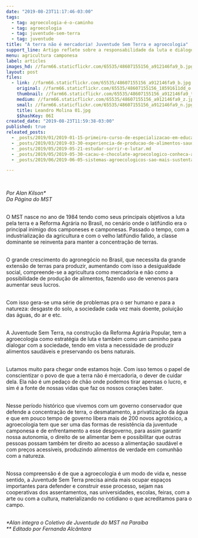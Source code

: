 ```yaml
---
date: "2019-08-23T11:17:46-03:00"
tags:
  - tag: agroecologia-é-o-caminho
  - tag: agroecologia
  - tag: juventude-sem-terra
  - tag: juventude
title: "A terra não é mercadoria! Juventude Sem Terra e agroecologia"
support_line: Artigo reflete sobre a responsabilidade da luta e diálogo com a sociedade sobre agroecologia
menu: agricultura camponesa
label: articles
images_hd: //farm66.staticflickr.com/65535/48607155156_a912146fa9_b.jpg
layout: post
files:
  - link: //farm66.staticflickr.com/65535/48607155156_a912146fa9_b.jpg
    original: //farm66.staticflickr.com/65535/48607155156_18591611dd_o.jpg
    thumbnail: //farm66.staticflickr.com/65535/48607155156_a912146fa9_t.jpg
    medium: //farm66.staticflickr.com/65535/48607155156_a912146fa9_z.jpg
    small: //farm66.staticflickr.com/65535/48607155156_a912146fa9_n.jpg
    title: Leandro Molina 01.jpg
    $$hashKey: 06I
created_date: "2019-08-23T11:59:38-03:00"
published: true
releated_posts:
  - _posts/2019/01/2019-01-15-primeiro-curso-de-especializacao-em-educacao-e-agroecologia-acontece-no-extremo-sul-da-bahia.md
  - _posts/2019/03/2019-03-30-experiencia-de-producao-de-alimentos-saudaveis-aproxima-campo-e-cidade-no-df.md
  - _posts/2019/05/2019-05-21-estudar-sorrir-e-lutar.md
  - _posts/2019/05/2019-05-30-cacau-e-chocolate-agroecologico-conheca-a-producao-que-cresce-no-norte-do-pais.md
  - _posts/2019/06/2019-06-05-sistemas-agroecologicos-sao-mais-sustentaveis-afirma-pesquisa.md

---
```

<p>&nbsp;</p>

<p><em>Por Alan Kilson*<br />
Da P&aacute;gina do MST</em><br />
&nbsp;</p>

<p>O MST nasce no ano de 1984 tendo como seus principais objetivos a luta pela terra e a Reforma Agr&aacute;ria no Brasil, no cen&aacute;rio onde o latif&uacute;ndio era o principal inimigo dos camponeses e camponesas. Passado o tempo, com a industrializa&ccedil;&atilde;o da agricultura e com o velho latif&uacute;ndio falido, a classe dominante se reinventa para manter a concentra&ccedil;&atilde;o de terras.<br />
&nbsp;</p>

<p>O grande crescimento do agroneg&oacute;cio no Brasil, que necessita da grande extens&atilde;o de terras para produzir, aumentando com isso a desigualdade social, compreende-se a agricultura como mercadoria e n&atilde;o como a possibilidade de produ&ccedil;&atilde;o de alimentos, fazendo uso de venenos para aumentar seus lucros.<br />
&nbsp;</p>

<p>Com isso gera-se uma s&eacute;rie de problemas pra o ser humano e para a natureza: desgaste do solo, a sociedade cada vez mais doente, polui&ccedil;&atilde;o das &aacute;guas, do ar e etc.<br />
&nbsp;</p>

<p>A Juventude Sem Terra, na constru&ccedil;&atilde;o da Reforma Agr&aacute;ria Popular, tem a agroecologia como estrat&eacute;gia de luta e tamb&eacute;m como um caminho para dialogar com a sociedade, tendo em vista a necessidade de produzir alimentos saud&aacute;veis e preservando os bens naturais.<br />
&nbsp;</p>

<p>Lutamos muito para chegar onde estamos hoje. Com isso temos o papel de conscientizar o povo de que a terra n&atilde;o &eacute; mercadoria,&nbsp;o dever de cuidar dela. Ela n&atilde;o &eacute; um peda&ccedil;o de ch&atilde;o onde podemos tirar apensas o lucro, e sim &eacute; a fonte de nossas vidas que faz os nossos cora&ccedil;&otilde;es bater.<br />
&nbsp;</p>

<p>Nesse per&iacute;odo hist&oacute;rico que vivemos com um governo conservador que defende a concentra&ccedil;&atilde;o de terra, o desmatamento, a privatiza&ccedil;&atilde;o da &aacute;gua e que em pouco tempo de governo libera mais de 200 novos agrot&oacute;xico, a agroecologia tem que ser uma das formas de resist&ecirc;ncia da juventude camponesa e de enfrentamento a esse desgoverno, para assim garantir nossa autonomia, o direito de se alimentar bem e possibilitar que outras pessoas possam tamb&eacute;m ter direito ao acesso a alimenta&ccedil;&atilde;o saud&aacute;vel e com pre&ccedil;os acess&iacute;veis, produzindo alimentos de verdade em comunh&atilde;o com a natureza.<br />
&nbsp;</p>

<p>Nossa compreens&atilde;o &eacute; de que a agroecologia &eacute; um modo de vida e, nesse sentido, a Juventude Sem Terra precisa ainda mais ocupar espa&ccedil;os importantes para defender e construir esse processo, sejam nas cooperativas dos assentamentos, nas universidades, escolas, feiras, com a arte ou com a cultura, materializando no cotidiano o que acreditamos para o campo.</p>

<p><br />
<em>*Alan integra o Coletivo de Juventude do MST na Para&iacute;ba<br />
** Editado por Fernanda Alc&acirc;ntara</em></p>
